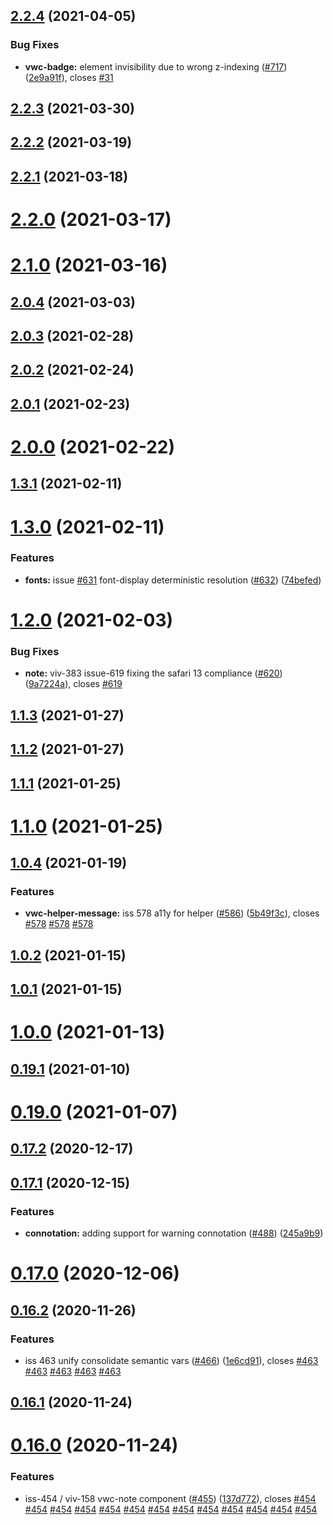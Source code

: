 ## [2.2.4](https://github.com/vonage/vivid/compare/v2.2.3...v2.2.4) (2021-04-05)


### Bug Fixes

* **vwc-badge:** element invisibility due to wrong z-indexing ([#717](https://github.com/vonage/vivid/issues/717)) ([2e9a91f](https://github.com/vonage/vivid/commit/2e9a91ffa914c12f7c64cce12dc1e7c19d39cbac)), closes [#31](https://github.com/vonage/vivid/issues/31)



## [2.2.3](https://github.com/vonage/vivid/compare/v2.2.2...v2.2.3) (2021-03-30)



## [2.2.2](https://github.com/vonage/vivid/compare/v2.2.1...v2.2.2) (2021-03-19)



## [2.2.1](https://github.com/vonage/vivid/compare/v2.2.0...v2.2.1) (2021-03-18)



# [2.2.0](https://github.com/vonage/vivid/compare/v2.1.0...v2.2.0) (2021-03-17)



# [2.1.0](https://github.com/vonage/vivid/compare/v2.0.4...v2.1.0) (2021-03-16)



## [2.0.4](https://github.com/vonage/vivid/compare/v2.0.3...v2.0.4) (2021-03-03)



## [2.0.3](https://github.com/vonage/vivid/compare/v2.0.2...v2.0.3) (2021-02-28)



## [2.0.2](https://github.com/vonage/vivid/compare/v2.0.1...v2.0.2) (2021-02-24)



## [2.0.1](https://github.com/vonage/vivid/compare/v2.0.0...v2.0.1) (2021-02-23)



# [2.0.0](https://github.com/vonage/vivid/compare/v1.3.1...v2.0.0) (2021-02-22)



## [1.3.1](https://github.com/vonage/vivid/compare/v1.3.0...v1.3.1) (2021-02-11)



# [1.3.0](https://github.com/vonage/vivid/compare/v1.2.0...v1.3.0) (2021-02-11)


### Features

* **fonts:** issue [#631](https://github.com/vonage/vivid/issues/631) font-display deterministic resolution ([#632](https://github.com/vonage/vivid/issues/632)) ([74befed](https://github.com/vonage/vivid/commit/74befedba27e4997ea9e5aa63c24a23ffe21b984))



# [1.2.0](https://github.com/vonage/vivid/compare/v1.1.3...v1.2.0) (2021-02-03)


### Bug Fixes

* **note:** viv-383 issue-619 fixing the safari 13 compliance ([#620](https://github.com/vonage/vivid/issues/620)) ([9a7224a](https://github.com/vonage/vivid/commit/9a7224a6067f39ee70589238cfffe8bcb57dcbd4)), closes [#619](https://github.com/vonage/vivid/issues/619)



## [1.1.3](https://github.com/vonage/vivid/compare/v1.1.2...v1.1.3) (2021-01-27)



## [1.1.2](https://github.com/vonage/vivid/compare/v1.1.1...v1.1.2) (2021-01-27)



## [1.1.1](https://github.com/vonage/vivid/compare/v1.1.0...v1.1.1) (2021-01-25)



# [1.1.0](https://github.com/vonage/vivid/compare/v1.0.4...v1.1.0) (2021-01-25)



## [1.0.4](https://github.com/vonage/vivid/compare/v1.0.3...v1.0.4) (2021-01-19)


### Features

* **vwc-helper-message:** iss 578 a11y for helper ([#586](https://github.com/vonage/vivid/issues/586)) ([5b49f3c](https://github.com/vonage/vivid/commit/5b49f3cfaf49d70d6f9f02063d2249794481d15f)), closes [#578](https://github.com/vonage/vivid/issues/578) [#578](https://github.com/vonage/vivid/issues/578) [#578](https://github.com/vonage/vivid/issues/578)



## [1.0.2](https://github.com/vonage/vivid/compare/v1.0.1...v1.0.2) (2021-01-15)



## [1.0.1](https://github.com/vonage/vivid/compare/v1.0.0...v1.0.1) (2021-01-15)



# [1.0.0](https://github.com/vonage/vivid/compare/v0.19.1...v1.0.0) (2021-01-13)



## [0.19.1](https://github.com/vonage/vivid/compare/v0.19.0...v0.19.1) (2021-01-10)



# [0.19.0](https://github.com/vonage/vivid/compare/v0.17.2...v0.19.0) (2021-01-07)



## [0.17.2](https://github.com/vonage/vivid/compare/v0.17.1...v0.17.2) (2020-12-17)



## [0.17.1](https://github.com/vonage/vivid/compare/v0.17.0...v0.17.1) (2020-12-15)


### Features

* **connotation:** adding support for warning connotation ([#488](https://github.com/vonage/vivid/issues/488)) ([245a9b9](https://github.com/vonage/vivid/commit/245a9b9c095b2af4f3d9a088d0c6219370199c2d))



# [0.17.0](https://github.com/vonage/vivid/compare/v0.16.2...v0.17.0) (2020-12-06)



## [0.16.2](https://github.com/vonage/vivid/compare/v0.16.1...v0.16.2) (2020-11-26)


### Features

* iss 463 unify consolidate semantic vars ([#466](https://github.com/vonage/vivid/issues/466)) ([1e6cd91](https://github.com/vonage/vivid/commit/1e6cd91f5f246ad5c84369436fa7914d8546c866)), closes [#463](https://github.com/vonage/vivid/issues/463) [#463](https://github.com/vonage/vivid/issues/463) [#463](https://github.com/vonage/vivid/issues/463) [#463](https://github.com/vonage/vivid/issues/463) [#463](https://github.com/vonage/vivid/issues/463)



## [0.16.1](https://github.com/vonage/vivid/compare/v0.16.0...v0.16.1) (2020-11-24)



# [0.16.0](https://github.com/vonage/vivid/compare/v0.15.3...v0.16.0) (2020-11-24)


### Features

* iss-454 / viv-158 vwc-note component ([#455](https://github.com/vonage/vivid/issues/455)) ([137d772](https://github.com/vonage/vivid/commit/137d772bc66d570c61fd9fad0367c9d528c45d11)), closes [#454](https://github.com/vonage/vivid/issues/454) [#454](https://github.com/vonage/vivid/issues/454) [#454](https://github.com/vonage/vivid/issues/454) [#454](https://github.com/vonage/vivid/issues/454) [#454](https://github.com/vonage/vivid/issues/454) [#454](https://github.com/vonage/vivid/issues/454) [#454](https://github.com/vonage/vivid/issues/454) [#454](https://github.com/vonage/vivid/issues/454) [#454](https://github.com/vonage/vivid/issues/454) [#454](https://github.com/vonage/vivid/issues/454) [#454](https://github.com/vonage/vivid/issues/454) [#454](https://github.com/vonage/vivid/issues/454) [#454](https://github.com/vonage/vivid/issues/454)



